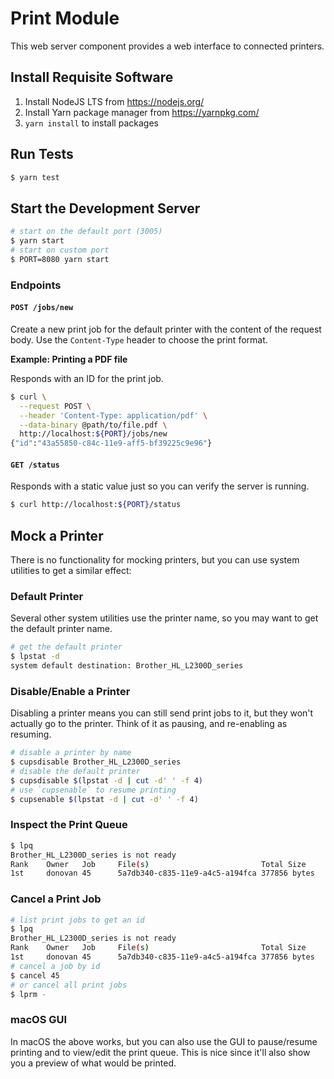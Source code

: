 # Print Module

This web server component provides a web interface to connected printers.

## Install Requisite Software

1. Install NodeJS LTS from https://nodejs.org/
1. Install Yarn package manager from https://yarnpkg.com/
1. `yarn install` to install packages

## Run Tests

```sh
$ yarn test
```

## Start the Development Server

```sh
# start on the default port (3005)
$ yarn start
# start on custom port
$ PORT=8080 yarn start
```

### Endpoints

#### `POST /jobs/new`

Create a new print job for the default printer with the content of the request
body. Use the `Content-Type` header to choose the print format.

**Example: Printing a PDF file**

Responds with an ID for the print job.

```sh
$ curl \
  --request POST \
  --header 'Content-Type: application/pdf' \
  --data-binary @path/to/file.pdf \
  http://localhost:${PORT}/jobs/new
{"id":"43a55850-c84c-11e9-aff5-bf39225c9e96"}
```

#### `GET /status`

Responds with a static value just so you can verify the server is running.

```sh
$ curl http://localhost:${PORT}/status
```

## Mock a Printer

There is no functionality for mocking printers, but you can use system utilities
to get a similar effect:

### Default Printer

Several other system utilities use the printer name, so you may want to get the
default printer name.

```sh
# get the default printer
$ lpstat -d
system default destination: Brother_HL_L2300D_series
```

### Disable/Enable a Printer

Disabling a printer means you can still send print jobs to it, but they won't
actually go to the printer. Think of it as pausing, and re-enabling as resuming.

```sh
# disable a printer by name
$ cupsdisable Brother_HL_L2300D_series
# disable the default printer
$ cupsdisable $(lpstat -d | cut -d' ' -f 4)
# use `cupsenable` to resume printing
$ cupsenable $(lpstat -d | cut -d' ' -f 4)
```

### Inspect the Print Queue

```sh
$ lpq
Brother_HL_L2300D_series is not ready
Rank    Owner   Job     File(s)                         Total Size
1st     donovan 45      5a7db340-c835-11e9-a4c5-a194fca 377856 bytes
```

### Cancel a Print Job

```sh
# list print jobs to get an id
$ lpq
Brother_HL_L2300D_series is not ready
Rank    Owner   Job     File(s)                         Total Size
1st     donovan 45      5a7db340-c835-11e9-a4c5-a194fca 377856 bytes
# cancel a job by id
$ cancel 45
# or cancel all print jobs
$ lprm -
```

### macOS GUI

In macOS the above works, but you can also use the GUI to pause/resume printing
and to view/edit the print queue. This is nice since it'll also show you a
preview of what would be printed.
